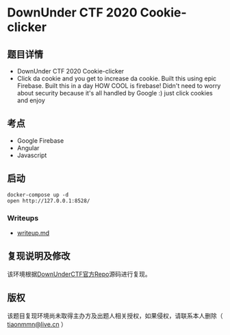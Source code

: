 # DownUnder CTF 2020 Cookie-clicker

## 题目详情

- DownUnder CTF 2020 Cookie-clicker
- Click da cookie and you get to increase da cookie. Built this using epic Firebase. Built this in a day HOW COOL is firebase! Didn't need to worry about security because it's all handled by Google :) just click cookies and enjoy

## 考点

- Google Firebase
- Angular
- Javascript

## 启动

    docker-compose up -d
    open http://127.0.0.1:8528/

### Writeups

- [writeup.md](https://tiaonmmn.github.io/2020/09/21/DownunderCTF-Web-CookieClicker/)

## 复现说明及修改

该环境根据[DownUnderCTF官方Repo](https://github.com/DownUnderCTF/Challenges_2020_public/tree/master/web/cookie-clicker)源码进行复现。

## 版权

该题目复现环境尚未取得主办方及出题人相关授权，如果侵权，请联系本人删除（ tiaonmmn@live.cn ）
 
